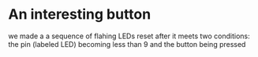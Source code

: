 # An interesting button

we made a a sequence of flahing LEDs reset after it meets two conditions: 
the pin (labeled LED) becoming less than 9 and
the button being pressed
